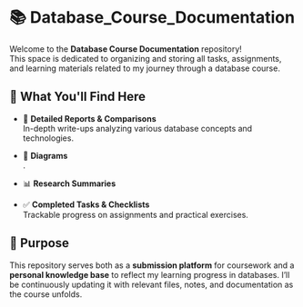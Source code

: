 # 📚 Database_Course_Documentation

Welcome to the **Database Course Documentation** repository!  
This space is dedicated to organizing and storing all tasks, assignments, and learning materials related to my journey through a database course.

## 📌 What You'll Find Here

- 📄 **Detailed Reports & Comparisons**  
  In-depth write-ups analyzing various database concepts and technologies.

- 🧠 **Diagrams**  
  .

- 📊 **Research Summaries**  
  

- ✅ **Completed Tasks & Checklists**  
  Trackable progress on assignments and practical exercises.

## 🎯 Purpose

This repository serves both as a **submission platform** for coursework and a **personal knowledge base** to reflect my learning progress in databases. I’ll be continuously updating it with relevant files, notes, and documentation as the course unfolds.
